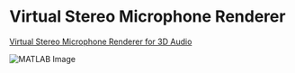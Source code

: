 # Virtual Stereo Microphone Renderer
[Virtual Stereo Microphone Renderer for 3D Audio](https://www.issacthomas.co.uk/virtualortf)



![MATLAB Image](https://static.wixstatic.com/media/1ab3de_cca280981de34d2bb58d5b7b0114f896~mv2.png/v1/fill/w_979,h_368,al_c,q_90,usm_0.66_1.00_0.01,enc_auto/1ab3de_cca280981de34d2bb58d5b7b0114f896~mv2.png)
